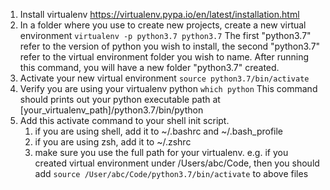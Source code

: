 1. Install virtualenv https://virtualenv.pypa.io/en/latest/installation.html
2. In a folder where you use to create new projects, create a new virtual environment 
`virtualenv -p python3.7 python3.7`
The first "python3.7" refer to the version of python you wish to install, the second "python3.7" refer to the virtual environment folder you wish to name.
After running this command, you will have a new folder "python3.7" created.
3. Activate your new virtual environment
`source python3.7/bin/activate`
4. Verify you are using your virtualenv python
`which python`
This command should prints out your python executable path at [your_virtualenv_path]/python3.7/bin/python
5. Add this activate command to your shell init script. 
	1. if you are using shell, add it to ~/.bashrc and ~/.bash_profile
	2. if you are using zsh, add it to ~/.zshrc
	3. make sure you use the full path for your virtualenv. e.g. if you created virtual environment under /Users/abc/Code, then you should add `source /User/abc/Code/python3.7/bin/activate` to above files
